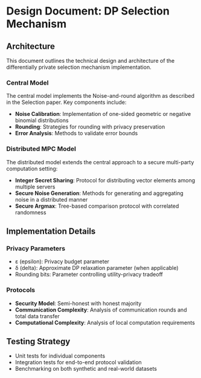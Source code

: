 # Design Document: DP Selection Mechanism

## Architecture

This document outlines the technical design and architecture of the differentially private selection mechanism implementation.

### Central Model

The central model implements the Noise-and-round algorithm as described in the Selection paper. Key components include:

- **Noise Calibration**: Implementation of one-sided geometric or negative binomial distributions
- **Rounding**: Strategies for rounding with privacy preservation
- **Error Analysis**: Methods to validate error bounds

### Distributed MPC Model

The distributed model extends the central approach to a secure multi-party computation setting:

- **Integer Secret Sharing**: Protocol for distributing vector elements among multiple servers
- **Secure Noise Generation**: Methods for generating and aggregating noise in a distributed manner
- **Secure Argmax**: Tree-based comparison protocol with correlated randomness

## Implementation Details

### Privacy Parameters

- ε (epsilon): Privacy budget parameter
- δ (delta): Approximate DP relaxation parameter (when applicable)
- Rounding bits: Parameter controlling utility-privacy tradeoff

### Protocols

- **Security Model**: Semi-honest with honest majority
- **Communication Complexity**: Analysis of communication rounds and total data transfer
- **Computational Complexity**: Analysis of local computation requirements

## Testing Strategy

- Unit tests for individual components
- Integration tests for end-to-end protocol validation
- Benchmarking on both synthetic and real-world datasets 